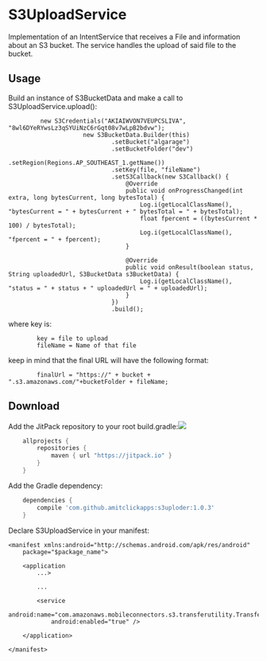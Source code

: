 # S3UploadService 
Implementation of an IntentService that receives a File and information about an S3 bucket. The service handles the upload of said file to the bucket.

Usage
--------
Build an instance of S3BucketData and make a call to S3UploadService.upload():
```
         new S3Credentials("AKIAIWVON7VEUPCSLIVA", "8wl6DYeRYwsLz3qSYUiNzC6rGqt08v7wLpB2bdvw");
                     new S3BucketData.Builder(this)
                             .setBucket("algarage")
                             .setBucketFolder("dev")
                             .setRegion(Regions.AP_SOUTHEAST_1.getName())
                             .setKey(file, "fileName")
                             .setS3Callback(new S3Callback() {
                                 @Override
                                 public void onProgressChanged(int extra, long bytesCurrent, long bytesTotal) {
                                     Log.i(getLocalClassName(), "bytesCurrent = " + bytesCurrent + " bytesTotal = " + bytesTotal);
                                     float fpercent = ((bytesCurrent * 100) / bytesTotal);
                                     Log.i(getLocalClassName(), "fpercent = " + fpercent);
                                 }
         
                                 @Override
                                 public void onResult(boolean status, String uploadedUrl, S3BucketData s3BucketData) {
                                     Log.i(getLocalClassName(), "status = " + status + " uploadedUrl = " + uploadedUrl);
                                 }
                             })
                             .build();
```
where key is:
```
        key = file to upload
        fileName = Name of that file
```

keep in mind that the final URL will have the following format:
```
        finalUrl = "https://" + bucket + ".s3.amazonaws.com/"+bucketFolder + fileName;
```
Download
--------
Add the JitPack repository to your root build.gradle:[![](https://jitpack.io/v/amitclickapps/s3uploder.svg)](https://jitpack.io/#amitclickapps/s3uploder)


```groovy
	allprojects {
		repositories {
			maven { url "https://jitpack.io" }
		}
	}
```
Add the Gradle dependency:
```groovy
	dependencies {
		compile 'com.github.amitclickapps:s3uploder:1.0.3'
	}
```
Declare S3UploadService in your manifest:
```
<manifest xmlns:android="http://schemas.android.com/apk/res/android"
    package="$package_name">

    <application
        ...>
        
        ...
        
        <service
            android:name="com.amazonaws.mobileconnectors.s3.transferutility.TransferService"
            android:enabled="true" />
            
    </application>

</manifest>

```
